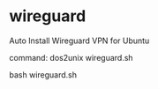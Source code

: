 # wireguard
Auto Install Wireguard VPN for Ubuntu 


command: dos2unix wireguard.sh

bash wireguard.sh
